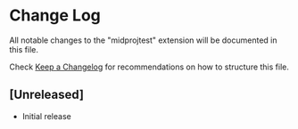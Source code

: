# Change Log

All notable changes to the "midprojtest" extension will be documented in this file.

Check [Keep a Changelog](http://keepachangelog.com/) for recommendations on how to structure this file.

## [Unreleased]

- Initial release